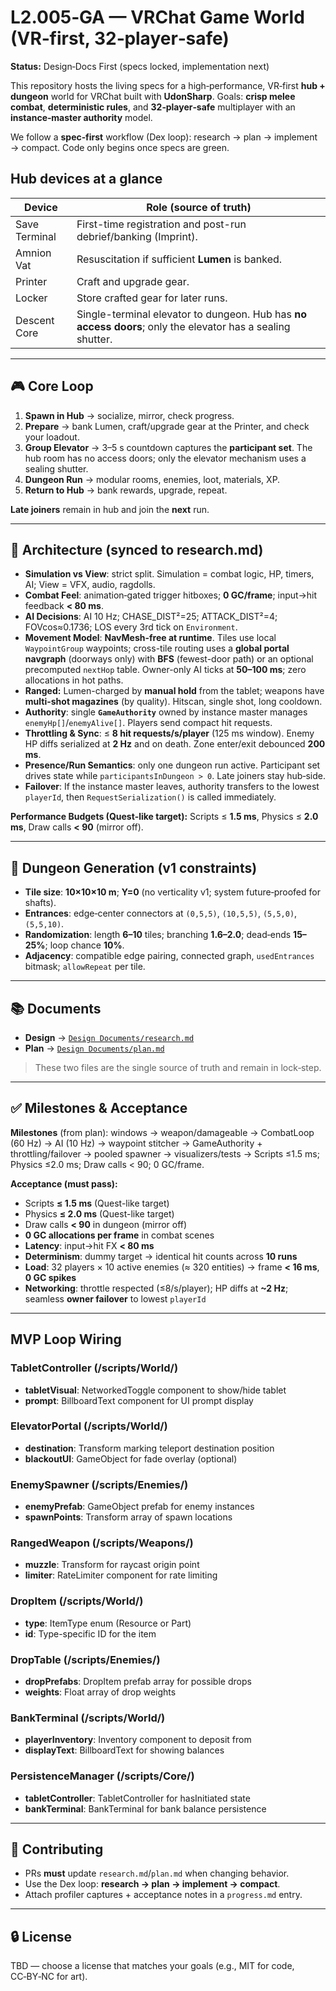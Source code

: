 # L2.005‑GA — VRChat Game World (VR‑first, 32‑player‑safe)

**Status:** Design‑Docs First (specs locked, implementation next)

This repository hosts the living specs for a high‑performance, VR‑first **hub + dungeon** world for VRChat built with **UdonSharp**. Goals: **crisp melee combat**, **deterministic rules**, and **32‑player‑safe** multiplayer with an **instance‑master authority** model.

We follow a **spec‑first** workflow (Dex loop): research → plan → implement → compact. Code only begins once specs are green.

## Hub devices at a glance

| Device           | Role (source of truth) |
|------------------|------------------------|
| Save Terminal    | First-time registration and post-run debrief/banking (Imprint). |
| Amnion Vat       | Resuscitation if sufficient **Lumen** is banked. |
| Printer          | Craft and upgrade gear. |
| Locker           | Store crafted gear for later runs. |
| Descent Core     | Single-terminal elevator to dungeon. Hub has **no access doors**; only the elevator has a sealing shutter. |


---

## 🎮 Core Loop

1. **Spawn in Hub** → socialize, mirror, check progress.  
2. **Prepare** → bank Lumen, craft/upgrade gear at the Printer, and check your loadout.  
3. **Group Elevator** → 3–5 s countdown captures the **participant set**. The hub room has no access doors; only the elevator mechanism uses a sealing shutter.
4. **Dungeon Run** → modular rooms, enemies, loot, materials, XP.  
5. **Return to Hub** → bank rewards, upgrade, repeat.

**Late joiners** remain in hub and join the **next** run.

---

## 🧠 Architecture (synced to research.md)

- **Simulation vs View**: strict split. Simulation = combat logic, HP, timers, AI; View = VFX, audio, ragdolls.
- **Combat Feel**: animation‑gated trigger hitboxes; **0 GC/frame**; input→hit feedback **< 80 ms**.
- **AI Decisions**: AI 10 Hz; CHASE_DIST²=25; ATTACK_DIST²=4; FOVcos≈0.1736; LOS every 3rd tick on `Environment`.
- **Movement Model**: **NavMesh-free at runtime**. Tiles use local `WaypointGroup` waypoints; cross-tile routing uses a **global portal navgraph** (doorways only) with **BFS** (fewest-door path) or an optional precomputed `nextHop` table. Owner-only AI ticks at **50–100 ms**; zero allocations in hot paths.
- **Ranged:** Lumen-charged by **manual hold** from the tablet; weapons have **multi-shot magazines** (by quality). Hitscan, single shot, long cooldown.
- **Authority**: single **`GameAuthority`** owned by instance master manages `enemyHp[]`/`enemyAlive[]`. Players send compact hit requests.
- **Throttling & Sync**: ≤ **8 hit requests/s/player** (125 ms window). Enemy HP diffs serialized at **2 Hz** and on death. Zone enter/exit debounced **200 ms**.
- **Presence/Run Semantics**: only one dungeon run active. Participant set drives state while `participantsInDungeon > 0`. Late joiners stay hub‑side.
- **Failover**: If the instance master leaves, authority transfers to the lowest `playerId`, then `RequestSerialization()` is called immediately.

**Performance Budgets (Quest‑like target):** Scripts ≤ **1.5 ms**, Physics ≤ **2.0 ms**, Draw calls **< 90** (mirror off).

---

## 🧩 Dungeon Generation (v1 constraints)

- **Tile size**: **10×10×10 m**; **Y=0** (no verticality v1; system future‑proofed for shafts).  
- **Entrances**: edge‑center connectors at `(0,5,5)`, `(10,5,5)`, `(5,5,0)`, `(5,5,10)`.  
- **Randomization**: length **6–10** tiles; branching **1.6–2.0**; dead‑ends **15–25%**; loop chance **10%**.  
- **Adjacency**: compatible edge pairing, connected graph, `usedEntrances` bitmask; `allowRepeat` per tile.

---

## 📚 Documents

- **Design** → [`Design Documents/research.md`](./Design%20Documents/research.md)  
- **Plan** → [`Design Documents/plan.md`](./Design%20Documents/plan.md)

> These two files are the single source of truth and remain in lock‑step.

---

## ✅ Milestones & Acceptance

**Milestones** (from plan): windows → weapon/damageable → CombatLoop (60 Hz) → AI (10 Hz) → waypoint stitcher → GameAuthority + throttling/failover → pooled spawner → visualizers/tests → Scripts ≤1.5 ms; Physics ≤2.0 ms; Draw calls < 90; 0 GC/frame.

**Acceptance (must pass):**
- Scripts **≤ 1.5 ms** (Quest-like target)
- Physics **≤ 2.0 ms** (Quest-like target)
- Draw calls **< 90** in dungeon (mirror off)
- **0 GC allocations per frame** in combat scenes
- **Latency**: input→hit FX **< 80 ms**
- **Determinism**: dummy target → identical hit counts across **10 runs**
- **Load**: 32 players × 10 active enemies (≈ 320 entities) → frame **< 16 ms**, **0 GC spikes**
- **Networking**: throttle respected (≤8/s/player); HP diffs at **~2 Hz**; seamless **owner failover** to lowest `playerId`

---

## MVP Loop Wiring

### TabletController (/scripts/World/)
- **tabletVisual**: NetworkedToggle component to show/hide tablet
- **prompt**: BillboardText component for UI prompt display

### ElevatorPortal (/scripts/World/)
- **destination**: Transform marking teleport destination position
- **blackoutUI**: GameObject for fade overlay (optional)

### EnemySpawner (/scripts/Enemies/)
- **enemyPrefab**: GameObject prefab for enemy instances
- **spawnPoints**: Transform array of spawn locations

### RangedWeapon (/scripts/Weapons/)
- **muzzle**: Transform for raycast origin point
- **limiter**: RateLimiter component for rate limiting

### DropItem (/scripts/World/)
- **type**: ItemType enum (Resource or Part)
- **id**: Type-specific ID for the item

### DropTable (/scripts/Enemies/)
- **dropPrefabs**: DropItem prefab array for possible drops
- **weights**: Float array of drop weights

### BankTerminal (/scripts/World/)
- **playerInventory**: Inventory component to deposit from
- **displayText**: BillboardText for showing balances

### PersistenceManager (/scripts/Core/)
- **tabletController**: TabletController for hasInitiated state
- **bankTerminal**: BankTerminal for bank balance persistence

---

## 🤝 Contributing

- PRs **must** update `research.md`/`plan.md` when changing behavior.  
- Use the Dex loop: **research → plan → implement → compact**.  
- Attach profiler captures + acceptance notes in a `progress.md` entry.

---

## 🔒 License

TBD — choose a license that matches your goals (e.g., MIT for code, CC‑BY‑NC for art).
